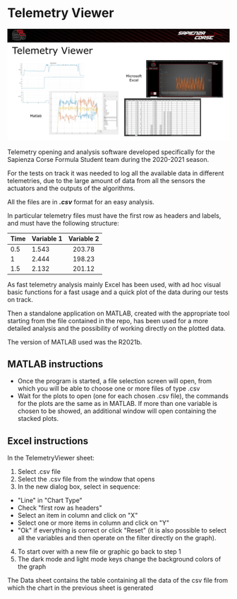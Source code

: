# Telemetry Viewer

![](telemetry.png)

Telemetry opening and analysis software developed specifically for the Sapienza Corse Formula Student team during the 2020-2021 season.

For the tests on track it was needed to log all the available data in different telemetries, due to the large amount of data from all the sensors the actuators and the outputs of the algorithms.

All the files are in <em><b>.csv</b> </em> format for an easy analysis.

In particular telemetry files must have the first row as headers and labels, and must have the following structure:

| Time | Variable 1 | Variable 2 |
|:-------|:------------|:-------------:|
| 0.5 | 1.543 | 203.78 |
| 1 | 2.444 | 198.23 |
| 1.5 | 2.132 | 201.12 |
 
 
As fast telemetry analysis mainly Excel has been used, with ad hoc visual basic functions for a fast usage and a quick plot of the data during our tests on track.

Then a standalone application on MATLAB, created with the appropriate tool starting from the file contained in the repo, has been used for a more detailed analysis and the possibility of working directly on the plotted data.

The version of MATLAB used was the R2021b.


## MATLAB instructions

* Once the program is started, a file selection screen will open, from which you will be able to choose one or more files of type .csv
* Wait for the plots to open (one for each chosen .csv file), the commands for the plots are the same as in MATLAB. If more than one variable is chosen to be showed, an additional window will open containing the stacked plots.

## Excel instructions

In the TelemetryViewer sheet:

1. Select .csv file
2. Select the .csv file from the window that opens
3. In the new dialog box, select in sequence:
* "Line" in "Chart Type"
* Check "first row as headers"
* Select an item in column and click on "X"
* Select one or more items in column and click on "Y"
* "Ok" if everything is correct or click "Reset" (it is also possible to select all the variables and then operate on the filter directly on the graph).

4. To start over with a new file or graphic go back to step 1
5. The dark mode and light mode keys change the background colors of the graph

The Data sheet contains the table containing all the data of the csv file from which the chart in the previous sheet is generated
